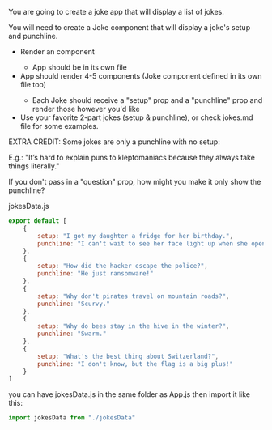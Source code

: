 You are going to create a joke app that will display a list of jokes.

You will need to create a Joke component that will display a joke's setup and punchline.

- Render an <App /> component
    - App should be in its own file
- App should render 4-5 <Joke /> components 
  (Joke component defined in its own file too)
    - Each Joke should receive a "setup" prop and a "punchline" prop
      and render those however you'd like
- Use your favorite 2-part jokes (setup & punchline), or check
  jokes.md file for some examples.

EXTRA CREDIT:
Some jokes are only a punchline with no setup:

E.g.: "It’s hard to explain puns to kleptomaniacs because 
they always take things literally."

If you don't pass in a "question" prop, how might you make it only 
show the punchline?

jokesData.js
```js
export default [
    {
        setup: "I got my daughter a fridge for her birthday.",
        punchline: "I can't wait to see her face light up when she opens it."
    },
    {
        setup: "How did the hacker escape the police?",
        punchline: "He just ransomware!"
    },
    {
        setup: "Why don't pirates travel on mountain roads?",
        punchline: "Scurvy."
    },
    {
        setup: "Why do bees stay in the hive in the winter?",
        punchline: "Swarm."
    },
    {
        setup: "What's the best thing about Switzerland?",
        punchline: "I don't know, but the flag is a big plus!"
    }
]
```

you can have jokesData.js in the same folder as App.js
then import it like this:

```js
import jokesData from "./jokesData"
```